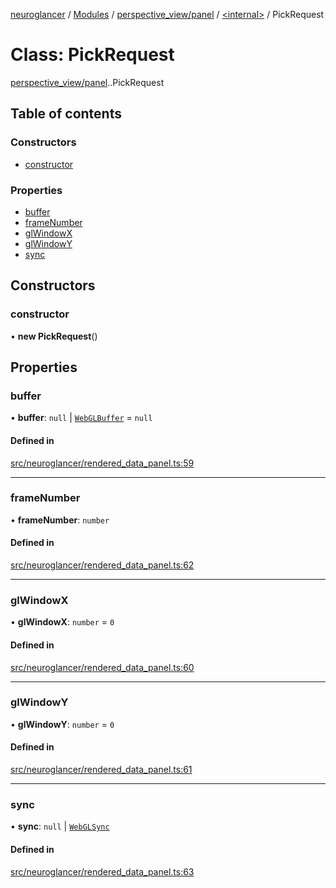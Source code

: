 [neuroglancer](../README.md) / [Modules](../modules.md) / [perspective\_view/panel](../modules/perspective_view_panel.md) / [<internal\>](../modules/perspective_view_panel._internal_.md) / PickRequest

# Class: PickRequest

[perspective_view/panel](../modules/perspective_view_panel.md).[<internal>](../modules/perspective_view_panel._internal_.md).PickRequest

## Table of contents

### Constructors

- [constructor](perspective_view_panel._internal_.PickRequest.md#constructor)

### Properties

- [buffer](perspective_view_panel._internal_.PickRequest.md#buffer)
- [frameNumber](perspective_view_panel._internal_.PickRequest.md#framenumber)
- [glWindowX](perspective_view_panel._internal_.PickRequest.md#glwindowx)
- [glWindowY](perspective_view_panel._internal_.PickRequest.md#glwindowy)
- [sync](perspective_view_panel._internal_.PickRequest.md#sync)

## Constructors

### constructor

• **new PickRequest**()

## Properties

### buffer

• **buffer**: ``null`` \| [`WebGLBuffer`](../modules/annotation_annotation_layer_state._internal_.md#webglbuffer) = `null`

#### Defined in

[src/neuroglancer/rendered_data_panel.ts:59](https://github.com/ActiveBrainAtlas2/neuroglancer/blob/1beb5d34/src/neuroglancer/rendered_data_panel.ts#L59)

___

### frameNumber

• **frameNumber**: `number`

#### Defined in

[src/neuroglancer/rendered_data_panel.ts:62](https://github.com/ActiveBrainAtlas2/neuroglancer/blob/1beb5d34/src/neuroglancer/rendered_data_panel.ts#L62)

___

### glWindowX

• **glWindowX**: `number` = `0`

#### Defined in

[src/neuroglancer/rendered_data_panel.ts:60](https://github.com/ActiveBrainAtlas2/neuroglancer/blob/1beb5d34/src/neuroglancer/rendered_data_panel.ts#L60)

___

### glWindowY

• **glWindowY**: `number` = `0`

#### Defined in

[src/neuroglancer/rendered_data_panel.ts:61](https://github.com/ActiveBrainAtlas2/neuroglancer/blob/1beb5d34/src/neuroglancer/rendered_data_panel.ts#L61)

___

### sync

• **sync**: ``null`` \| [`WebGLSync`](../modules/annotation_annotation_layer_state._internal_.md#webglsync)

#### Defined in

[src/neuroglancer/rendered_data_panel.ts:63](https://github.com/ActiveBrainAtlas2/neuroglancer/blob/1beb5d34/src/neuroglancer/rendered_data_panel.ts#L63)
